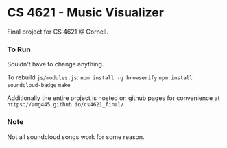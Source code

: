 # CS 4621 - Music Visualizer

Final project for CS 4621 @ Cornell.


### To Run

Souldn't have to change anything.

To rebuild `js/modules.js`:
`npm install -g browserify`
`npm install soundcloud-badge`
`make`

Additionally the entire project is hosted on github pages for convenience at
`https://amg445.github.io/cs4621_final/`


### Note
Not all soundcloud songs work for some reason.

